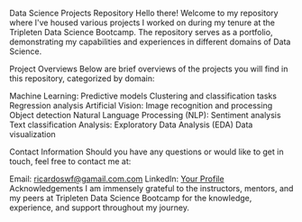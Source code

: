 Data Science Projects Repository
Hello there! Welcome to my repository where I've housed various projects I worked on during my tenure at the Tripleten Data Science Bootcamp. The repository serves as a portfolio, demonstrating my capabilities and experiences in different domains of Data Science.

Project Overviews
Below are brief overviews of the projects you will find in this repository, categorized by domain:

Machine Learning:
Predictive models
Clustering and classification tasks
Regression analysis
Artificial Vision:
Image recognition and processing
Object detection
Natural Language Processing (NLP):
Sentiment analysis
Text classification
Analysis:
Exploratory Data Analysis (EDA)
Data visualization

Contact Information
Should you have any questions or would like to get in touch, feel free to contact me at:

Email: ricardoswf@gamail.com.com
LinkedIn: [Your Profile](https://www.linkedin.com/in/ricardo-fajardo/)
Acknowledgements
I am immensely grateful to the instructors, mentors, and my peers at Tripleten Data Science Bootcamp for the knowledge, experience, and support throughout my journey.
